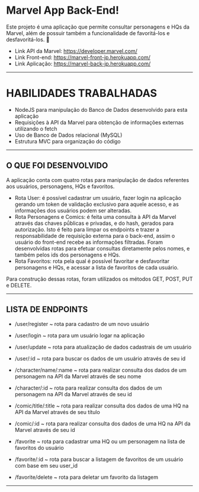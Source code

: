 # Marvel App Back-End!

Este projeto é uma aplicação que permite consultar personagens e HQs da Marvel, além de possuir também a funcionalidade de favoritá-los e desfavoritá-los. 🚀

- Link API da Marvel: https://developer.marvel.com/
- Link Front-end: https://marvel-front-jp.herokuapp.com/
- Link Aplicação: https://marvel-back-jp.herokuapp.com/

---

# HABILIDADES TRABALHADAS

  - NodeJS para manipulação do Banco de Dados desenvolvido para esta aplicação
  - Requisições à API da Marvel para obtenção de informações externas utilizando o fetch
  - Uso de Banco de Dados relacional (MySQL)
  - Estrutura MVC para organização do código

---

## O QUE FOI DESENVOLVIDO

A aplicação conta com quatro rotas para manipulação de dados referentes aos usuários, personagens, HQs e favoritos.
 - Rota User: é possível cadastrar um usuário, fazer login na aplicação gerando um token de validação exclusivo para aquele acesso, e as informações dos usuários podem ser alteradas.
 - Rota Personagens e Comics: é feita uma consulta à API da Marvel através das chaves pṹblicas e privadas, e do hash, gerados para autorização. Isto é feito para limpar os endpoints e trazer a responsabilidade de requisição externa para o back-end, assim o usuário do front-end recebe as informações filtradas. Foram desenvolvidas rotas para efetuar consultas diretamente pelos nomes, e também pelos ids dos personagens e HQs.
 - Rota Favoritos: rota pela qual é possível favoritar e desfavoritar personagens e HQs, e acessar a lista de favoritos de cada usuário.

 Para construção dessas rotas, foram utilizados os métodos GET, POST, PUT e DELETE.

---

## LISTA DE ENDPOINTS

- /user/register ~ rota para cadastro de um novo usuário
- /user/login ~ rota para um usuário logar na aplicação
- /user/update ~ rota para atualização de dados cadastrais de um usuário
- /user/:id ~ rota para buscar os dados de um usuário através de seu id

- /character/name/:name ~ rota para realizar consulta dos dados de um personagem na API da Marvel através de seu nome
- /character/:id ~ rota para realizar consulta dos dados de um personagem na API da Marvel através de seu id

- /comic/title/:title ~ rota para realizar consulta dos dados de uma HQ na API da Marvel através de seu título
- /comic/:id ~ rota para realizar consulta dos dados de uma HQ na API da Marvel através de seu id

- /favorite ~ rota para cadastrar uma HQ ou um personagem na lista de favoritos do usuário
- /favorite/:id ~ rota para buscar a listagem de favoritos de um usuário com base em seu user_id
- /favorite/delete ~ rota para deletar um favorito da listagem

---